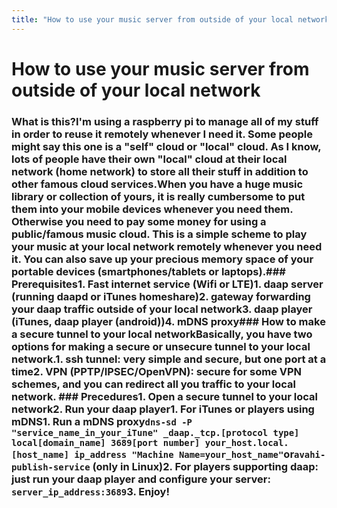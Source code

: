 ```yaml
---
title: "How to use your music server from outside of your local network"
---
```

# How to use your music server from outside of your local network

### What is this?I'm using a raspberry pi to manage all of my stuff in order to reuse it remotely whenever I need it. Some people might say this one is a "self" cloud or "local" cloud. As I know, lots of people have their own "local" cloud at their local network (home network) to store all their stuff in addition to other famous cloud services.When you have a huge music library or collection of yours, it is really cumbersome to put them into your mobile devices whenever you need them. Otherwise you need to pay some money for using a public/famous music cloud. This is a simple scheme to play your music at your local network remotely whenever you need it. You can also save up your precious memory space of your portable devices (smartphones/tablets or laptops).### Prerequisites1. Fast internet service (Wifi or LTE)1. daap server (running daapd or iTunes homeshare)2. gateway forwarding your daap traffic outside of your local network3. daap player (iTunes, daap player (android))4. mDNS proxy### How to make a secure tunnel to your local networkBasically, you have two options for making a secure or unsecure tunnel to your local network.1. ssh tunnel: very simple and secure, but one port at a time2. VPN (PPTP/IPSEC/OpenVPN): secure for some VPN schemes, and you can redirect all you traffic to your local network. ### Precedures1. Open a secure tunnel to your local network2. Run your daap player1. For iTunes or players using mDNS1. Run a mDNS proxy`dns-sd -P "service_name_in_your_iTune" _daap._tcp.[protocol type] local[domain_name] 3689[port number] your_host.local.[host_name] ip_address "Machine Name=your_host_name"`or`avahi-publish-service` (only in Linux)2. For players supporting daap: just run your daap player and configure your server: `server_ip_address:3689`3. Enjoy!

